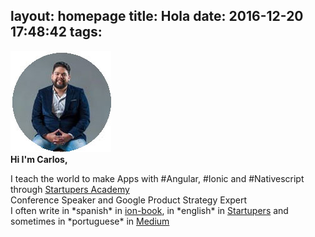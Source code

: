 layout: homepage
title: Hola
date: 2016-12-20 17:48:42
tags:
---
<div class="col-sm-4 col-md-4">
    <img src="images/photo.jpg" class="img-rounded">
</div>
<div class="col-sm-8 col-md-8">            
            <b>Hi I'm Carlos,</b>
            <p>I teach the world to make Apps with #Angular, #Ionic and #Nativescript through <a href="http://bootcampwithus.usefedora.com/" target="_blank">Startupers Academy</a><br/>
            Conference Speaker and Google Product Strategy Expert<br/>
            I often write in *spanish* in <a href="https://www.ion-book.com" target="_blank">ion-book</a>, in *english* in <a href="www.startupers.io">Startupers</a> and sometimes in *portuguese* in <a href="https://medium.com/@carlosrojas_o" target="_blank">Medium</a>
            </p>
            <p>
            <a class="btn" href="https://twitter.com/carlosrojas_o" target="_blank"><i class="fa fa-twitter fa-2x"></i></a><a class="btn" href="https://www.instagram.com/carlosrojas_o/" target="_blank"><i class="fa fa-instagram fa-2x"></i></a> <a class="btn" href="https://www.youtube.com/carlosrojas84/" target="_blank"><i class="fa fa-youtube fa-2x"></i></a><a class="btn" href="https://github.com/carlosrojaso" target="_blank"><i class="fa fa-github fa-2x"></i></a><a class="btn" href="http://stackoverflow.com/users/3092766/carlos-rojas" target="_blank"><i class="fa fa-stack-overflow fa-2x"></i></a>
            </p>
</div>
